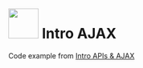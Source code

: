 # <img src="https://cloud.githubusercontent.com/assets/7833470/10899314/63829980-8188-11e5-8cdd-4ded5bcb6e36.png" height="60"> Intro AJAX

Code example from <a href="https://github.com/sf-wdi-24/modules/tree/master/week-02-ajax-and-js-objects/day-02/module-02" target="_blank">Intro APIs & AJAX</a>